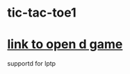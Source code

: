 # tic-tac-toe1
<a href="https://tic-tac-toe-sleepingbeauty.netlify.app"><h1> link to open d game</h1></a>
supportd for lptp
